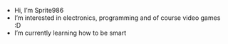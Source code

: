 - Hi, I’m Sprite986
- I’m interested in electronics, programming and of course video games :D
- I’m currently learning how to be smart

<!---
Sprite986/Sprite986 is a ✨ special ✨ repository because its `README.md` (this file) appears on your GitHub profile.
You can click the Preview link to take a look at your changes.
--->
